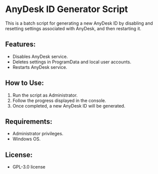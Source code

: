 # AnyDesk ID Generator Script

This is a batch script for generating a new AnyDesk ID by disabling and resetting settings associated with AnyDesk, and then restarting it.

## Features:
- Disables AnyDesk service.
- Deletes settings in ProgramData and local user accounts.
- Restarts AnyDesk service.

## How to Use:
1. Run the script as Administrator.
2. Follow the progress displayed in the console.
3. Once completed, a new AnyDesk ID will be generated.

## Requirements:
- Administrator privileges.
- Windows OS.

## License:
- GPL-3.0 license
